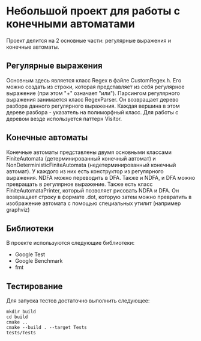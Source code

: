 # Небольшой проект для работы с конечными автоматами

Проект делится на 2 основные части: регулярные выражения и конечные автоматы.

## Регулярные выражения

Основным здесь является класс Regex в файле CustomRegex.h. Его можно создать из строки, которая представляет из себя
регулярное выражение (при этом "+" означает "или").
Парсингом регулярного выражения занимается класс RegexParser. Он возвращает дерево разбора данного регулярного
выражения. Каждая вершина в этом дереве разбора - указатель на полиморфный класс. Для работы с деревом везде
используется паттерн Visitor.

## Конечные автоматы

Конечные автоматы представлены двумя основными классами FiniteAutomata (детерминированный конечный автомат) и
NonDeterministicFiniteAutomata (недетерминированный конечный автомат). У каждого из них есть конструктор из регулярного
выражения. NDFA можно переводить в DFA. Также и NDFA, и DFA можно превращать в регулярное выражение.
Также есть класс FiniteAutomataPrinter, который позволяет рисовать NDFA и DFA. Он возвращает строку в формате .dot,
которую затем можно превратить в изображение автомата с помощью специальных утилит (например graphviz)

## Библиотеки
В проекте используются следующие библиотеки:
 - Google Test
 - Google Benchmark
 - fmt

## Тестирование
Для запуска тестов достаточно выполнить следующее:
```shell
mkdir build
cd build
cmake ..
cmake --build . --target Tests
tests/Tests
```